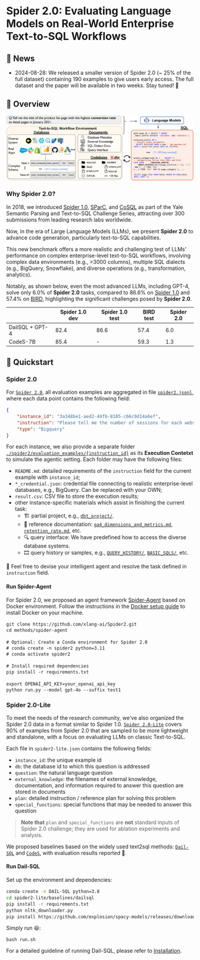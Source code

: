 # Spider 2.0: Evaluating Language Models on Real-World Enterprise Text-to-SQL Workflows


## 📰 News

- 2024-08-28: We released a smaller version of Spider 2.0 (~ 25% of the full dataset) containing 190 examples to give users early access. The full dataset and the paper will be available in two weeks. Stay tuned! 🤗

## 👋 Overview


![Local Image](./assets/Spider2.png)


### Why Spider 2.0?

In 2018, we introduced [Spider 1.0](https://yale-lily.github.io/spider), [SParC](https://yale-lily.github.io/sparc), and [CoSQL](https://yale-lily.github.io/cosql) as part of the Yale Semantic Parsing and Text-to-SQL Challenge Series, attracting over 300 submissions from leading research labs worldwide.

Now, in the era of Large Language Models (LLMs), we present **Spider 2.0** to advance code generation, particularly text-to-SQL capabilities.

This new benchmark offers a more realistic and challenging test of LLMs' performance on complex enterprise-level text-to-SQL workflows, involving complex data environments (e.g., >3000 columns), multiple SQL dialects (e.g., BigQuery, Snowflake), and diverse operations (e.g., transformation, analytics).

Notably, as shown below, even the most advanced LLMs, including GPT-4, solve only 6.0% of **Spider 2.0** tasks, compared to 86.6% on [Spider 1.0](https://yale-lily.github.io/spider) and 57.4% on [BIRD](https://bird-bench.github.io/), highlighting the significant challenges posed by **Spider 2.0**.

|                 | Spider 1.0 dev | Spider 1.0 test | BIRD test | Spider 2.0 |
| --------------- | -------------- | --------------- | --------- | ---------- |
| DailSQL + GPT-4 | 82.4           | 86.6            | 57.4      | 6.0        |
| CodeS-7B        | 85.4           | -               | 59.3      | 1.3        |




## 🚀 Quickstart


### Spider 2.0
For [`Spider 2.0`](./spider2/README.md), all evaluation examples are aggregated in file [`spider2.jsonl`](./spider2/evaluation_examples/spider2.jsonl), where each data point contains the following field:
```json
{
    "instance_id": "3a348be1-aed2-44fb-8185-c66c9d14a6ef",
    "instruction": "Please tell me the number of sessions for each website traffic channel in December 2020.",
    "type": "Bigquery"
}
```
For each instance, we also provide a separate folder [`./spider2/evaluation_examples/{instruction_id}`](./spider2/evaluation_examples/) as its **Execution Contetxt** to simulate the agentic setting. Each folder may have the following files:

- `README.md`: detailed requirements of the `instruction` field for the current example with `instance_id`;
- `*_credential.json`: credential file connecting to realistic enterprise-level databases, e.g., BigQuery. Can be replaced with your OWN;
- `result.csv`: CSV file to store the execution results;
- other instance-specific materials which assist in finishing the current task:
    - 🏗️ partial project, e.g., [`dbt_project/`](./spider2/evaluation_examples/43d5ad49-0f99-4b90-a6df-d3afc5c216ff/).
    - 📝 reference documentation: [`ga4_dimensions_and_metrics.md`](./spider2/evaluation_examples/3a348be1-aed2-44fb-8185-c66c9d14a6ef/ga4_dimensions_and_metrics.md), [`retention_rate.md`](./spider2/evaluation_examples/22faca18-f766-46f5-a22b-c79de56fb6ec/retention_rate.md), etc.
    - 🔍 query interface: We have predefined how to access the diverse database systems.
    - 🎞️ query history or samples, e.g., [`QUERY_HISTORY/`](./spider2/evaluation_examples/1d009ac3-1c75-447b-a7e0-49ccc2b5fbf9/FIREBASE_QUERY_HISTORY/), [`BASIC_SQLS/`](./spider2/evaluation_examples/e4a35097-4ff3-4ca7-8304-f593e039735b/BASIC_SQLS), etc.

<!-- - `instance_id`: (str) - A formatted instance identifier, UUID
- `instruction`: (str) - The instruction
- `type`: (str) - [Local, Bigquery, DBT, Snowflake]
- `./evaluation_examples/instanceid/*`: evaluation context
[`evaluation_examples`](https://github.com/xlang-ai/Spider2/tree/main/spider2/evaluation_examples). -->

🤗 Feel free to devise your intelligent agent and resolve the task defined in `instruction` field.


#### Run Spider-Agent

For Spider 2.0, we proposed an agent framework [Spider-Agent](https://github.com/xlang-ai/Spider2/tree/0b1656dd2e82272ca194e6098d4b58a08497f966/spider-agent) based on Docker environment. Follow the instructions in the [Docker setup guide](https://docs.docker.com/engine/install/) to install Docker on your machine.

```
git clone https://github.com/xlang-ai/Spider2.git
cd methods/spider-agent

# Optional: Create a Conda environment for Spider 2.0
# conda create -n spider2 python=3.11
# conda activate spider2

# Install required dependencies
pip install -r requirements.txt

export OPENAI_API_KEY=your_openai_api_key
python run.py --model gpt-4o --suffix test1
```



### Spider 2.0-Lite

To meet the needs of the research community, we've also organized the Spider 2.0 data in a format similar to Spider 1.0. [`Spider 2.0-Lite`](https://github.com/xlang-ai/Spider2/tree/main/spider2-lite#spider-20-lite) covers 90% of examples from Spider 2.0 that are sampled to be more lightweight and standalone, with a focus on evaluating LLMs on classic Text-to-SQL.

Each file in `spider2-lite.json` contains the following fields:
- `instance_id`: the unique example id
- `db`: the database id to which this question is addressed
- `question`: the natural language question
- `external_knowledge`: the filenames of external knowledge, documentation, and information required to answer this question are stored in documents
- `plan`: detailed instruction / reference plan for solving this problem
- `special_functions`: special functions that may be needed to answer this question

> **Note that** `plan` and `special_functions` are **not** standard inputs of Spider 2.0 challenge; they are used for ablation experiments and analysis.




We proposed baselines based on the widely used text2sql methods: [`Dail-SQL`](https://github.com/xlang-ai/Spider2/tree/main/spider2-lite/baselines/dailsql#installation) and [`CodeS`](https://github.com/xlang-ai/Spider2/tree/main/spider2-lite/baselines/codes#installation), with evaluation results reported :test_tube:.

#### Run Dail-SQL

Set up the environment and dependencies:

```bash
conda create -n DAIL-SQL python=3.8
cd spider2-lite/baselines/dailsql
pip install -r requirements.txt
python nltk_downloader.py
pip install https://github.com/explosion/spacy-models/releases/download/en_core_web_sm-3.5.0/en_core_web_sm-3.5.0-py3-none-any.whl
```

Simply run :laughing::
```
bash run.sh
```

For a detailed guideline of running Dail-SQL, please refer to [Installation](https://github.com/xlang-ai/Spider2/tree/main/spider2-lite/baselines/dailsql#installation).
